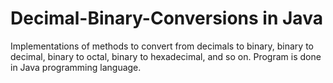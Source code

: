 # Decimal-Binary-Conversions in Java
Implementations of methods to convert from decimals to binary, binary to decimal, binary to octal, binary to hexadecimal, and so on. Program is done in Java programming language.
